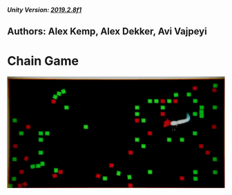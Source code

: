##### Unity Version: [2019.2.8f1](https://unity3d.com/get-unity/download/archive)

## Authors: Alex Kemp, Alex Dekker, Avi Vajpeyi

# Chain Game

![](https://raw.githubusercontent.com/avivajpeyi/ChainGame/dev/file.gif)
